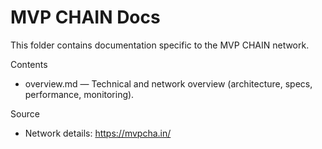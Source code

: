 # MVP CHAIN Docs

This folder contains documentation specific to the MVP CHAIN network.

Contents
- overview.md — Technical and network overview (architecture, specs, performance, monitoring).

Source
- Network details: https://mvpcha.in/